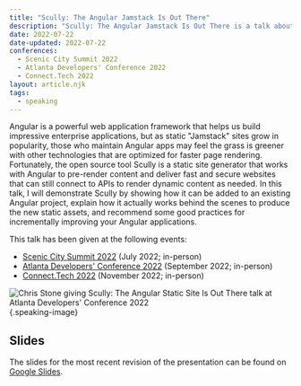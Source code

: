 ```yaml
---
title: "Scully: The Angular Jamstack Is Out There"
description: "Scully: The Angular Jamstack Is Out There is a talk about the static site generator that has been presented at Scenic City Summit 2022 and Connect.Tech 2022."
date: 2022-07-22
date-updated: 2022-07-22
conferences:
  - Scenic City Summit 2022
  - Atlanta Developers' Conference 2022
  - Connect.Tech 2022
layout: article.njk
tags:
  - speaking
---
```

Angular is a powerful web application framework that helps us build impressive enterprise applications, but as static "Jamstack" sites grow in popularity, those who maintain Angular apps may feel the grass is greener with other technologies that are optimized for faster page rendering. Fortunately, the open source tool Scully is a static site generator that works with Angular to pre-render content and deliver fast and secure websites that can still connect to APIs to render dynamic content as needed. In this talk, I will demonstrate Scully by showing how it can be added to an existing Angular project, explain how it actually works behind the scenes to produce the new static assets, and recommend some good practices for incrementally improving your Angular applications.

This talk has been given at the following events:

- [Scenic City Summit 2022](https://sceniccitysummit.com/2022-schedule/) (July 2022; in-person)
- [Atlanta Developers' Conference 2022](https://www.atldevcon.com/schedule) (September 2022; in-person)
- [Connect.Tech 2022](https://2022.connect.tech/session/?id=351073) (November 2022; in-person)

![Chris Stone giving Scully: The Angular Static Site Is Out There talk at Atlanta Developers' Conference 2022](/img/scully-event-adc.jpeg){.speaking-image}

## Slides

The slides for the most recent revision of the presentation can be found on [Google Slides](https://docs.google.com/presentation/d/1yo1rwowzje6MBiLz1udCs2VsqxYzDfVqnThRTIdybCY/edit).